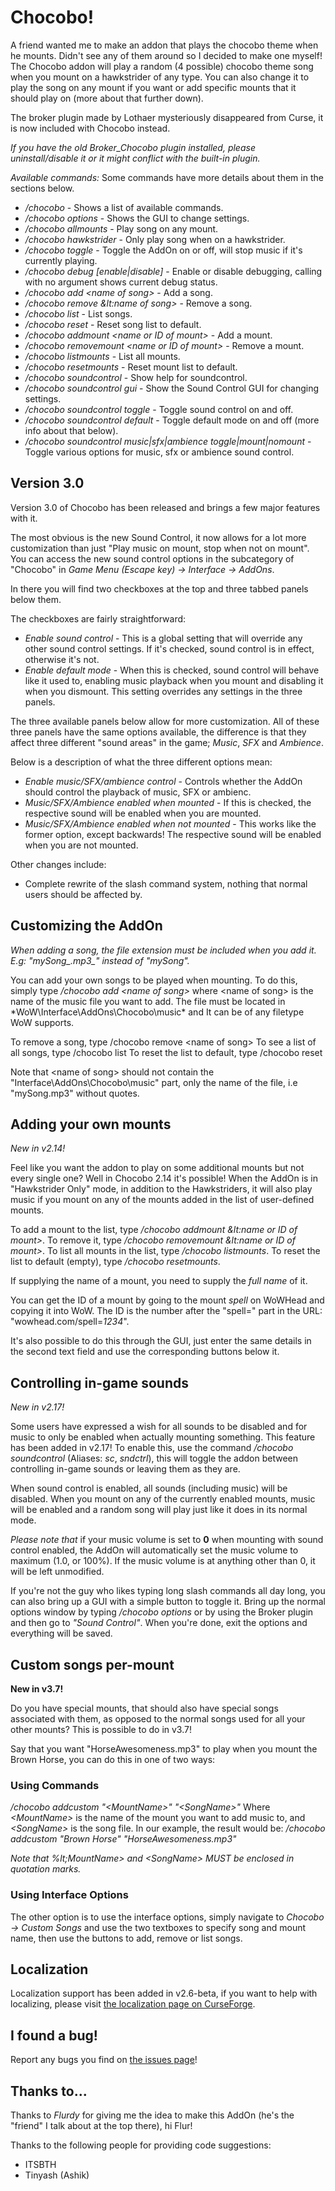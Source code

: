Chocobo!
========

A friend wanted me to make an addon that plays the chocobo theme when he mounts. Didn't see any of them around so I decided to make one myself!
The Chocobo addon will play a random (4 possible) chocobo theme song when you mount on a hawkstrider of any type.
You can also change it to play the song on any mount if you want or add specific mounts that it should play on (more about that further down).

The broker plugin made by Lothaer mysteriously disappeared from Curse, it is now included with Chocobo instead.

*If you have the old Broker_Chocobo plugin installed, please uninstall/disable it or it might conflict with the built-in plugin.*


*Available commands:*
Some commands have more details about them in the sections below.
 * */chocobo* - Shows a list of available commands.
 * */chocobo options* - Shows the GUI to change settings.
 * */chocobo allmounts* - Play song on any mount.
 * */chocobo hawkstrider* - Only play song when on a hawkstrider.
 * */chocobo toggle* - Toggle the AddOn on or off, will stop music if it's currently playing.
 * */chocobo debug [enable|disable]* - Enable or disable debugging, calling with no argument shows current debug status.
 * */chocobo add &lt;name of song&gt;* - Add a song.
 * */chocobo remove &lt:name of song&gt;* - Remove a song.
 * */chocobo list* - List songs.
 * */chocobo reset* - Reset song list to default.
 * */chocobo addmount &lt;name or ID of mount&gt;* - Add a mount.
 * */chocobo removemount &lt;name or ID of mount&gt;* - Remove a mount.
 * */chocobo listmounts* - List all mounts.
 * */chocobo resetmounts* - Reset mount list to default.
 * */chocobo soundcontrol* - Show help for soundcontrol.
 * */chocobo soundcontrol gui* - Show the Sound Control GUI for changing settings.
 * */chocobo soundcontrol toggle* - Toggle sound control on and off.
 * */chocobo soundcontrol default* - Toggle default mode on and off (more info about that below).
 * */chocobo soundcontrol music|sfx|ambience toggle|mount|nomount* - Toggle various options for music, sfx or ambience sound control.

Version 3.0
-----------

Version 3.0 of Chocobo has been released and brings a few major features with it.

The most obvious is the new Sound Control, it now allows for a lot more customization than just "Play music on mount, stop when not on mount".
You can access the new sound control options in the subcategory of "Chocobo" in *Game Menu (Escape key) -> Interface -> AddOns*.

In there you will find two checkboxes at the top and three tabbed panels below them.

The checkboxes are fairly straightforward:
 * *Enable sound control* - This is a global setting that will override any other sound control settings. If it's checked, sound control is in effect, otherwise it's not.
 * *Enable default mode* - When this is checked, sound control will behave like it used to, enabling music playback when you mount and disabling it when you dismount. This setting overrides any settings in the three panels.

The three available panels below allow for more customization.
All of these three panels have the same options available, the difference is that they affect three different "sound areas" in the game; *Music*, *SFX* and *Ambience*.

Below is a description of what the three different options mean:
 * *Enable music/SFX/ambience control* - Controls whether the AddOn should control the playback of music, SFX or ambienc.
 * *Music/SFX/Ambience enabled when mounted* - If this is checked, the respective sound will be enabled when you are mounted.
 * *Music/SFX/Ambience enabled when not mounted* - This works like the former option, except backwards! The respective sound will be enabled when you are not mounted.

Other changes include:
 * Complete rewrite of the slash command system, nothing that normal users should be affected by.

Customizing the AddOn
---------------------

*When adding a song, the file extension must be included when you add it. E.g: "mySong_.mp3_" instead of "mySong".*

You can add your own songs to be played when mounting. To do this, simply type */chocobo add &lt;name of song&gt;* where &lt;name of song&gt; is the name of the music file you want to add. The file must be located in *WoW\Interface\AddOns\Chocobo\music\*  and It can be of any filetype WoW supports.

To remove a song, type /chocobo remove &lt;name of song&gt;
To see a list of all songs, type /chocobo list
To reset the list to default, type /chocobo reset

Note that &lt;name of song&gt; should not contain the "Interface\AddOns\Chocobo\music\" part, only the name of the file, i.e "mySong.mp3" without quotes.

Adding your own mounts
----------------------

*New in v2.14!*

Feel like you want the addon to play on some additional mounts but not every single one? Well in Chocobo 2.14 it's possible!
When the AddOn is in "Hawkstrider Only" mode, in addition to the Hawkstriders, it will also play music if you mount on any of the mounts added in the list of user-defined mounts.

To add a mount to the list, type */chocobo addmount &lt:name or ID of mount&gt;*.
To remove it, type */chocobo removemount &lt:name or ID of mount&gt;*.
To list all mounts in the list, type */chocobo listmounts*.
To reset the list to default (empty), type */chocobo resetmounts*.

If supplying the name of a mount, you need to supply the *full name* of it.

You can get the ID of a mount by going to the mount *spell* on WoWHead and copying it into WoW.
The ID is the number after the "spell=" part in the URL: "wowhead.com/spell=*1234*".

It's also possible to do this through the GUI, just enter the same details in the second text field and use the corresponding buttons below it.

Controlling in-game sounds
--------------------------

*New in v2.17!*

Some users have expressed a wish for all sounds to be disabled and for music to only be enabled when actually mounting something.
This feature has been added in v2.17!
To enable this, use the command */chocobo soundcontrol* (Aliases: *sc*, *sndctrl*), this will toggle the addon between controlling in-game sounds or leaving them as they are.

When sound control is enabled, all sounds (including music) will be disabled. When you mount on any of the currently enabled mounts, music will be enabled and a random song will play just like it does in its normal mode.

*Please note that* if your music volume is set to **0** when mounting with sound control enabled, the AddOn will automatically set the music volume to maximum (1.0, or 100%). If the music volume is at anything other than 0, it will be left unmodified.

If you're not the guy who likes typing long slash commands all day long, you can also bring up a GUI with a simple button to toggle it.
Bring up the normal options window by typing */chocobo options* or by using the Broker plugin and then go to *"Sound Control"*. When you're done, exit the options and everything will be saved.

Custom songs per-mount
----------------------

**New in v3.7!**

Do you have special mounts, that should also have special songs associated with them, as opposed to the normal songs used for all your other mounts?
This is possible to do in v3.7!

Say that you want "HorseAwesomeness.mp3" to play when you mount the Brown Horse, you can do this in one of two ways:

### Using Commands

*/chocobo addcustom "&lt;MountName&gt;" "&lt;SongName&gt;"*
Where *&lt;MountName&gt;* is the name of the mount you want to add music to, and *&lt;SongName&gt;* is the song file.
In our example, the result would be:
*/chocobo addcustom "Brown Horse" "HorseAwesomeness.mp3"*

*Note that %lt;MountName&gt; and &lt;SongName&gt; MUST be enclosed in quotation marks.*

### Using Interface Options

The other option is to use the interface options, simply navigate to *Chocobo -> Custom Songs* and use the two textboxes to specify song and mount name, then use the buttons to add, remove or list songs.

Localization
------------

Localization support has been added in v2.6-beta, if you want to help with localizing, please visit [the localization page on CurseForge][localization].

I found a bug!
--------------

Report any bugs you find on [the issues page][issues]!

Thanks to...
------------

Thanks to *Flurdy* for giving me the idea to make this AddOn (he's the "friend" I talk about at the top there), hi Flur!

Thanks to the following people for providing code suggestions:
 * ITSBTH
 * Tinyash (Ashik)

[localization]: http://wow.curseforge.com/addons/chocobo/localization/
[issues]: https://github.com/Sharparam/Chocobo/issues
